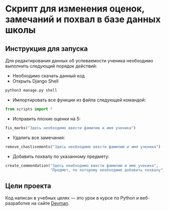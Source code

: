 # Скрипт для изменения оценок, замечаний и похвал в базе данных школы

## Инструкция для запуска

Для редактирования данных об успеваемости ученика необходимо выполнить следующий порядок действий:

 * Необходимо скачать данный код
 * Открыть Django Shell 
```python
python3 manage.py shell
```
 * Импортировать все функции из файла следующей командой:
```python
from scripts import *
```
 * Исправить плохие оценки на 5:
```python
fix_marks("Здесь необходимо ввести фамилию и имя ученика")
```
 * Удалить все замечания:
```python
remove_chastisements("Здесь необходимо ввести фамилию и имя ученика")
```
 * Добавить похвалу по указанному предмету:
```python
create_commendation("Здесь необходимо ввести фамилию и имя ученика",
                    "Предмет, по которому необходимо добавить похвалу")
```

## Цели проекта

Код написан в учебных целях — это урок в курсе по Python и веб-разработке на сайте [Devman](https://dvmn.org).
